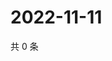 # 2022-11-11

共 0 条

<!-- BEGIN WEIBO -->
<!-- 最后更新时间 Fri Nov 11 2022 23:00:41 GMT+0800 (China Standard Time) -->

<!-- END WEIBO -->
